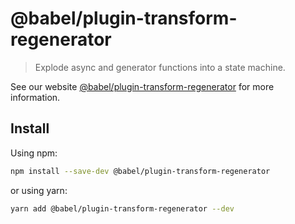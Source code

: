 # @babel/plugin-transform-regenerator

> Explode async and generator functions into a state machine.

See our website [@babel/plugin-transform-regenerator](https://babeljs.io/docs/en/babel-plugin-transform-regenerator) for more information.

## Install

Using npm:

```sh
npm install --save-dev @babel/plugin-transform-regenerator
```

or using yarn:

```sh
yarn add @babel/plugin-transform-regenerator --dev
```
